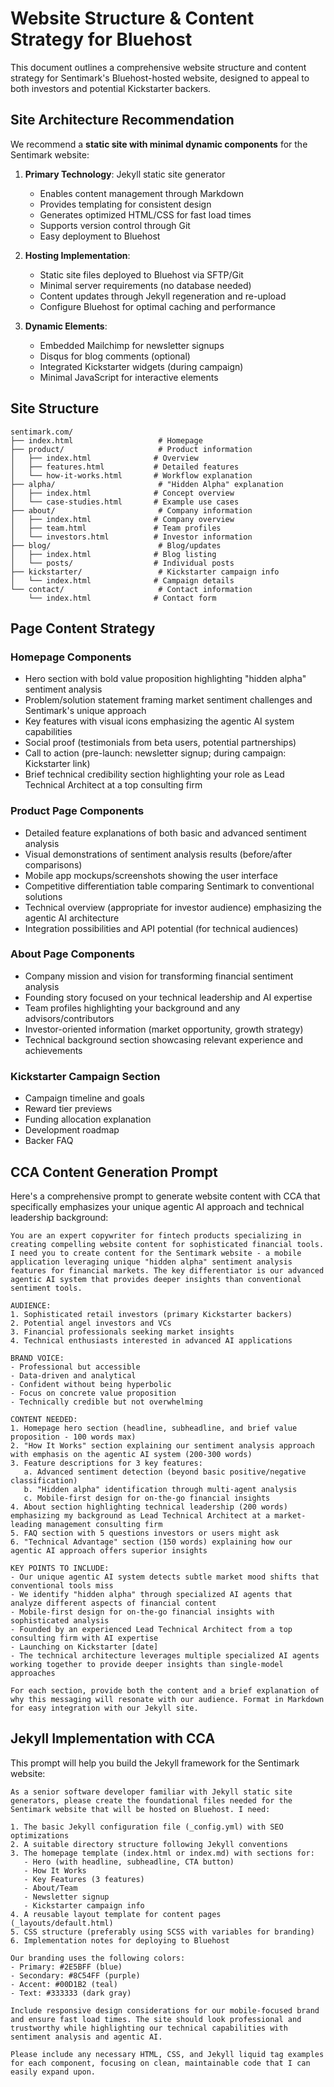 # Website Structure & Content Strategy for Bluehost

This document outlines a comprehensive website structure and content strategy for Sentimark's Bluehost-hosted website, designed to appeal to both investors and potential Kickstarter backers.

## Site Architecture Recommendation

We recommend a **static site with minimal dynamic components** for the Sentimark website:

1. **Primary Technology**: Jekyll static site generator
   - Enables content management through Markdown
   - Provides templating for consistent design
   - Generates optimized HTML/CSS for fast load times
   - Supports version control through Git
   - Easy deployment to Bluehost

2. **Hosting Implementation**:
   - Static site files deployed to Bluehost via SFTP/Git
   - Minimal server requirements (no database needed)
   - Content updates through Jekyll regeneration and re-upload
   - Configure Bluehost for optimal caching and performance

3. **Dynamic Elements**:
   - Embedded Mailchimp for newsletter signups
   - Disqus for blog comments (optional)
   - Integrated Kickstarter widgets (during campaign)
   - Minimal JavaScript for interactive elements

## Site Structure

```
sentimark.com/
├── index.html                   # Homepage
├── product/                     # Product information
│   ├── index.html              # Overview
│   ├── features.html           # Detailed features
│   └── how-it-works.html       # Workflow explanation
├── alpha/                       # "Hidden Alpha" explanation
│   ├── index.html              # Concept overview
│   └── case-studies.html       # Example use cases
├── about/                       # Company information
│   ├── index.html              # Company overview
│   ├── team.html               # Team profiles
│   └── investors.html          # Investor information
├── blog/                        # Blog/updates
│   ├── index.html              # Blog listing
│   └── posts/                  # Individual posts
├── kickstarter/                 # Kickstarter campaign info
│   └── index.html              # Campaign details
└── contact/                     # Contact information
    └── index.html              # Contact form
```

## Page Content Strategy

### Homepage Components
- Hero section with bold value proposition highlighting "hidden alpha" sentiment analysis
- Problem/solution statement framing market sentiment challenges and Sentimark's unique approach
- Key features with visual icons emphasizing the agentic AI system capabilities
- Social proof (testimonials from beta users, potential partnerships)
- Call to action (pre-launch: newsletter signup; during campaign: Kickstarter link)
- Brief technical credibility section highlighting your role as Lead Technical Architect at a top consulting firm

### Product Page Components
- Detailed feature explanations of both basic and advanced sentiment analysis
- Visual demonstrations of sentiment analysis results (before/after comparisons)
- Mobile app mockups/screenshots showing the user interface
- Competitive differentiation table comparing Sentimark to conventional solutions
- Technical overview (appropriate for investor audience) emphasizing the agentic AI architecture
- Integration possibilities and API potential (for technical audiences)

### About Page Components
- Company mission and vision for transforming financial sentiment analysis
- Founding story focused on your technical leadership and AI expertise
- Team profiles highlighting your background and any advisors/contributors
- Investor-oriented information (market opportunity, growth strategy)
- Technical background section showcasing relevant experience and achievements

### Kickstarter Campaign Section
- Campaign timeline and goals
- Reward tier previews
- Funding allocation explanation
- Development roadmap
- Backer FAQ

## CCA Content Generation Prompt

Here's a comprehensive prompt to generate website content with CCA that specifically emphasizes your unique agentic AI approach and technical leadership background:

```
You are an expert copywriter for fintech products specializing in creating compelling website content for sophisticated financial tools. I need you to create content for the Sentimark website - a mobile application leveraging unique "hidden alpha" sentiment analysis features for financial markets. The key differentiator is our advanced agentic AI system that provides deeper insights than conventional sentiment tools.

AUDIENCE:
1. Sophisticated retail investors (primary Kickstarter backers)
2. Potential angel investors and VCs
3. Financial professionals seeking market insights
4. Technical enthusiasts interested in advanced AI applications

BRAND VOICE:
- Professional but accessible
- Data-driven and analytical
- Confident without being hyperbolic
- Focus on concrete value proposition
- Technically credible but not overwhelming

CONTENT NEEDED:
1. Homepage hero section (headline, subheadline, and brief value proposition - 100 words max)
2. "How It Works" section explaining our sentiment analysis approach with emphasis on the agentic AI system (200-300 words)
3. Feature descriptions for 3 key features:
   a. Advanced sentiment detection (beyond basic positive/negative classification)
   b. "Hidden alpha" identification through multi-agent analysis
   c. Mobile-first design for on-the-go financial insights
4. About section highlighting technical leadership (200 words) emphasizing my background as Lead Technical Architect at a market-leading management consulting firm
5. FAQ section with 5 questions investors or users might ask
6. "Technical Advantage" section (150 words) explaining how our agentic AI approach offers superior insights

KEY POINTS TO INCLUDE:
- Our unique agentic AI system detects subtle market mood shifts that conventional tools miss
- We identify "hidden alpha" through specialized AI agents that analyze different aspects of financial content
- Mobile-first design for on-the-go financial insights with sophisticated analysis
- Founded by an experienced Lead Technical Architect from a top consulting firm with AI expertise
- Launching on Kickstarter [date]
- The technical architecture leverages multiple specialized AI agents working together to provide deeper insights than single-model approaches

For each section, provide both the content and a brief explanation of why this messaging will resonate with our audience. Format in Markdown for easy integration with our Jekyll site.
```

## Jekyll Implementation with CCA

This prompt will help you build the Jekyll framework for the Sentimark website:

```
As a senior software developer familiar with Jekyll static site generators, please create the foundational files needed for the Sentimark website that will be hosted on Bluehost. I need:

1. The basic Jekyll configuration file (_config.yml) with SEO optimizations
2. A suitable directory structure following Jekyll conventions
3. The homepage template (index.html or index.md) with sections for:
   - Hero (with headline, subheadline, CTA button)
   - How It Works
   - Key Features (3 features)
   - About/Team
   - Newsletter signup
   - Kickstarter campaign info
4. A reusable layout template for content pages (_layouts/default.html)
5. CSS structure (preferably using SCSS with variables for branding)
6. Implementation notes for deploying to Bluehost

Our branding uses the following colors:
- Primary: #2E5BFF (blue)
- Secondary: #8C54FF (purple)
- Accent: #00D1B2 (teal)
- Text: #333333 (dark gray)

Include responsive design considerations for our mobile-focused brand and ensure fast load times. The site should look professional and trustworthy while highlighting our technical capabilities with sentiment analysis and agentic AI.

Please include any necessary HTML, CSS, and Jekyll liquid tag examples for each component, focusing on clean, maintainable code that I can easily expand upon.
```
